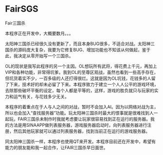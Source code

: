# FairSGS
Fair三国杀

本程序正在开发中，大概要数月。。。

太阳神三国杀已经很久没有更新了，而且本身BUG很多，不适合对战。太阳神三国杀的源码庞大复杂，我要为它修复BUG、增加功能也不知该从何做起，鉴于此，我决定从零开始写一个三国杀。

OL的现状是我写此程序的另一个主因。OL想玩所有武将，得花费上千元，再加上VIP和各种功能，非常得坑爹。我到OL的至尊区观战，虽然也看到一些高手存在，但坑货着实不少，一百多级的人还打得很烂。这就是因为OL坑钱，花钱多的人留了下来，技术好的却未必留了下来。本程序致力于建立一个人人公平的游戏环境，去除那些破坏平衡的设定，每个人都是平等的，这样，游戏的胜负就只与玩家的实力和运气有关，与花钱多少无关。

本程序的着重点在于人与人之间的对战，暂时不会加入AI。因为以网络对战为主，所以也会加入“查找服务器”功能。玩太阳神三国杀时最大的恨事就是很难找到人一起玩，FAIR三国杀未制作时我就考虑要让玩家很容易找到正在运行的服务器。我的方法是用SINAAPP做列表服务器，游戏服务器启动时，向列表服务器进行注册，然后其他玩家就可以通过列表服务器，找到当前正在运行的游戏服务器。

同太阳神三国杀一样，本程序也使用QT来开发。本程序目前还在开发中，希望有能力的朋友能和我一起合作，让FAIR三国杀早日面世。